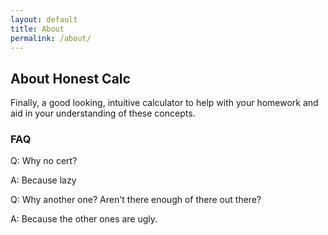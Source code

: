```yaml
---
layout: default
title: About
permalink: /about/
---
```


## About Honest Calc

Finally, a good looking, intuitive calculator to help with your homework and aid in your understanding of these concepts.

### FAQ

Q: Why no cert?

A: Because lazy


Q: Why another one? Aren't there enough of there out there?

A: Because the other ones are ugly.